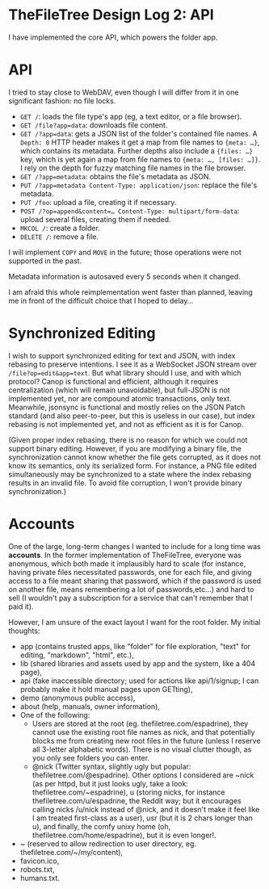 # TheFileTree Design Log 2: API

I have implemented the core API, which powers the folder app.

# API

I tried to stay close to WebDAV, even though I will differ from it in one significant fashion: no file locks.

- `GET /`: loads the file type's app (eg, a text editor, or a file browser).
- `GET /file?app=data`: downloads file content.
- `GET /?app=data`: gets a JSON list of the folder's contained file names. A `Depth: 0` HTTP header makes it get a map from file names to `{meta: …}`, which contains its metadata. Further depths also include a `{files: …}` key, which is yet again a map from file names to `{meta: …, [files: …]}`. I rely on the depth for fuzzy matching file names in the file browser.
- `GET /?app=metadata`: obtains the file's metadata as JSON.
- `PUT /?app=metadata Content-Type: application/json`: replace the file's metadata.
- `PUT /foo`: upload a file, creating it if necessary.
- `POST /?op=append&content=… Content-Type: multipart/form-data`: upload several files, creating them if needed.
- `MKCOL /`: create a folder.
- `DELETE /`: remove a file.

I will implement `COPY` and `MOVE` in the future; those operations were not supported in the past.

Metadata information is autosaved every 5 seconds when it changed.

I am afraid this whole reimplementation went faster than planned, leaving me in front of the difficult choice that I hoped to delay…

# Synchronized Editing

I wish to support synchronized editing for text and JSON, with index rebasing to preserve intentions. I see it as a WebSocket JSON stream over `/file?op=edit&app=text`. But what library should I use, and with which protocol? Canop is functional and efficient, although it requires centralization (which will remain unavoidable), but full-JSON is not implemented yet, nor are compound atomic transactions, only text. Meanwhile, jsonsync is functional and mostly relies on the JSON Patch standard (and also peer-to-peer, but this is useless in our case), but index rebasing is not implemented yet, and not as efficient as it is for Canop.

(Given proper index rebasing, there is no reason for which we could not support binary editing. However, if you are modifying a binary file, the synchronization cannot know whether the file gets corrupted, as it does not know its semantics, only its serialized form. For instance, a PNG file edited simultaneously may be synchronized to a state where the index rebasing results in an invalid file. To avoid file corruption, I won't provide binary synchronization.)

# Accounts

One of the large, long-term changes I wanted to include for a long time was **accounts**. In the former implementation of TheFileTree, everyone was anonymous, which both made it implausibly hard to scale (for instance, having private files necessitated passwords, one for each file, and giving access to a file meant sharing that password, which if the password is used on another file, means remembering a lot of passwords,etc…) and hard to sell (I wouldn't pay a subscription for a service that can't remember that I paid it).

However, I am unsure of the exact layout I want for the root folder. My initial thoughts:

- app (contains trusted apps, like "folder" for file exploration, "text" for editing, "markdown", "html", etc.),
- lib (shared libraries and assets used by app and the system, like a 404 page),
- api (fake inaccessible directory; used for actions like api/1/signup; I can probably make it hold manual pages upon GETting),
- demo (anonymous public access),
- about (help, manuals, owner information),
- One of the following:
  - Users are stored at the root (eg. thefiletree.com/espadrine), they cannot use the existing root file names as nick, and that potentially blocks me from creating new root files in the future (unless I reserve all 3-letter alphabetic words). There is no visual clutter though, as you only see folders you can enter.
  - @nick (Twitter syntax, slightly ugly but popular: thefiletree.com/@espadrine). Other options I considered are ~nick (as per httpd, but it just looks ugly, take a look: thefiletree.com/~espadrine), u (storing nicks, for instance thefiletree.com/u/espadrine, the Reddit way; but it encourages calling nicks /u/nick instead of @nick, and it doesn't make it feel like I am treated first-class as a user), usr (but it is 2 chars longer than u), and finally, the comfy unixy home (oh, thefiletree.com/home/espadrine), but it is even longer!.
- ~ (reserved to allow redirection to user directory, eg. thefiletree.com/~/my/content),
- favicon.ico,
- robots.txt,
- humans.txt.
